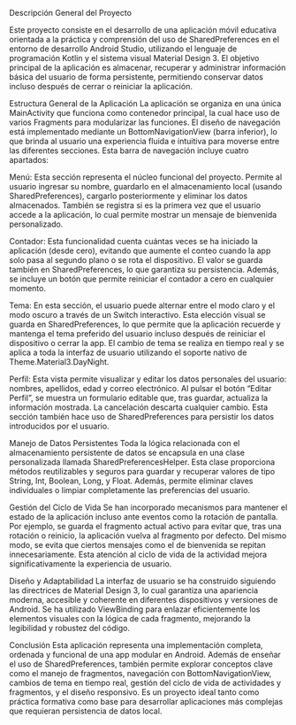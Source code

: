 Descripción General del Proyecto

Este proyecto consiste en el desarrollo de una aplicación móvil educativa orientada a la práctica y comprensión del uso de SharedPreferences en el entorno de desarrollo Android Studio, utilizando el lenguaje de programación Kotlin y el sistema visual Material Design 3. El objetivo principal de la aplicación es almacenar, recuperar y administrar información básica del usuario de forma persistente, permitiendo conservar datos incluso después de cerrar o reiniciar la aplicación.

Estructura General de la Aplicación
La aplicación se organiza en una única MainActivity que funciona como contenedor principal, la cual hace uso de varios Fragments para modularizar las funciones. El diseño de navegación está implementado mediante un BottomNavigationView (barra inferior), lo que brinda al usuario una experiencia fluida e intuitiva para moverse entre las diferentes secciones. Esta barra de navegación incluye cuatro apartados:

Menú:
Esta sección representa el núcleo funcional del proyecto. Permite al usuario ingresar su nombre, guardarlo en el almacenamiento local (usando SharedPreferences), cargarlo posteriormente y eliminar los datos almacenados. También se registra si es la primera vez que el usuario accede a la aplicación, lo cual permite mostrar un mensaje de bienvenida personalizado.

Contador:
Esta funcionalidad cuenta cuántas veces se ha iniciado la aplicación (desde cero), evitando que aumente el conteo cuando la app solo pasa al segundo plano o se rota el dispositivo. El valor se guarda también en SharedPreferences, lo que garantiza su persistencia. Además, se incluye un botón que permite reiniciar el contador a cero en cualquier momento.

Tema:
En esta sección, el usuario puede alternar entre el modo claro y el modo oscuro a través de un Switch interactivo. Esta elección visual se guarda en SharedPreferences, lo que permite que la aplicación recuerde y mantenga el tema preferido del usuario incluso después de reiniciar el dispositivo o cerrar la app. El cambio de tema se realiza en tiempo real y se aplica a toda la interfaz de usuario utilizando el soporte nativo de Theme.Material3.DayNight.

Perfil:
Esta vista permite visualizar y editar los datos personales del usuario: nombres, apellidos, edad y correo electrónico. Al pulsar el botón “Editar Perfil”, se muestra un formulario editable que, tras guardar, actualiza la información mostrada. La cancelación descarta cualquier cambio. Esta sección también hace uso de SharedPreferences para persistir los datos introducidos por el usuario.

Manejo de Datos Persistentes
Toda la lógica relacionada con el almacenamiento persistente de datos se encapsula en una clase personalizada llamada SharedPreferencesHelper. Esta clase proporciona métodos reutilizables y seguros para guardar y recuperar valores de tipo String, Int, Boolean, Long, y Float. Además, permite eliminar claves individuales o limpiar completamente las preferencias del usuario.

Gestión del Ciclo de Vida
Se han incorporado mecanismos para mantener el estado de la aplicación incluso ante eventos como la rotación de pantalla. Por ejemplo, se guarda el fragmento actual activo para evitar que, tras una rotación o reinicio, la aplicación vuelva al fragmento por defecto. Del mismo modo, se evita que ciertos mensajes como el de bienvenida se repitan innecesariamente. Esta atención al ciclo de vida de la actividad mejora significativamente la experiencia de usuario.

Diseño y Adaptabilidad
La interfaz de usuario se ha construido siguiendo las directrices de Material Design 3, lo cual garantiza una apariencia moderna, accesible y coherente en diferentes dispositivos y versiones de Android. Se ha utilizado ViewBinding para enlazar eficientemente los elementos visuales con la lógica de cada fragmento, mejorando la legibilidad y robustez del código.

Conclusión
Esta aplicación representa una implementación completa, ordenada y funcional de una app modular en Android. Además de enseñar el uso de SharedPreferences, también permite explorar conceptos clave como el manejo de fragmentos, navegación con BottomNavigationView, cambios de tema en tiempo real, gestión del ciclo de vida de actividades y fragmentos, y el diseño responsivo. Es un proyecto ideal tanto como práctica formativa como base para desarrollar aplicaciones más complejas que requieran persistencia de datos local.

